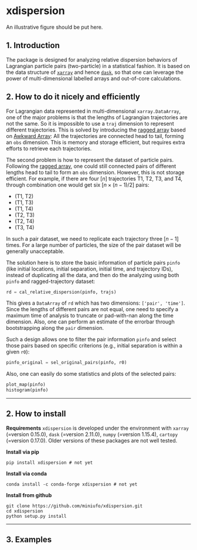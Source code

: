 # xdispersion
An illustrative figure should be put here.


## 1. Introduction
The package is designed for analyzing relative dispersion behaviors of Lagrangian particle pairs (two-particle) in a statistical fashion.  It is based on the data structure of [`xarray`](https://xarray.dev/) and hence [`dask`](), so that one can leverage the power of multi-dimensional labelled arrays and out-of-core calculations.

## 2. How to do it nicely and efficiently
For Lagrangian data represented in multi-dimensional `xarray.DataArray`, one of the major problems is that the lengths of Lagrangian trajectories are not the same.  So it is impossible to use a `traj` dimension to represent different trajectories.  This is solved by introducing the [ragged array](https://clouddrift.org/) based on [Awkward Array](https://awkward-array.org/): All the trajectories are connected head to tail, forming an `obs` dimension.  This is memory and storage efficient, but requires extra efforts to retrieve each trajectories.

The second problem is how to represent the dataset of particle pairs.  Following the [ragged array](https://clouddrift.org/), one could still connected pairs of different lengths head to tail to form an `obs` dimension.  However, this is not storage efficient.  For example, if there are four [$n$] trajectories T1, T2, T3, and T4, through combination one would get six [$n\times(n-1)/2$] pairs:
- (T1, T2)
- (T1, T3)
- (T1, T4)
- (T2, T3)
- (T2, T4)
- (T3, T4)

In such a pair dataset, we need to replicate each trajectory three [$n-1$] times.  For a large number of particles, the size of the pair dataset will be generally unacceptable.

The solution here is to store the basic information of particle pairs `pinfo` (like initial locations, initial separation, initial time, and trajectory IDs), instead of duplicating all the data, and then do the analyzing using both `pinfo` and ragged-trajectory dataset:
```python
rd = cal_relative_dispersion(pinfo, trajs)
```

This gives a `DataArray` of `rd` which has two dimensions: `['pair', 'time']`.  Since the lengths of different pairs are not equal, one need to specify a maximum time of analysis to truncate or pad-with-nan along the time dimension.  Also, one can perform an estimate of the errorbar through bootstrapping along the `pair` dimension. 

Such a design allows one to filter the pair information `pinfo` and select those pairs based on specific criterions (e.g., initial separation is within a given `r0`):
```python
pinfo_original = sel_original_pairs(pinfo, r0)
```

Also, one can easily do some statistics and plots of the selected pairs:
```python
plot_map(pinfo)
histogram(pinfo)
```


---
## 2. How to install
**Requirements**
`xdispersion` is developed under the environment with `xarray` (=version 0.15.0), `dask` (=version 2.11.0), `numpy` (=version 1.15.4), `cartopy` (=version 0.17.0).  Older versions of these packages are not well tested.

**Install via pip**
```
pip install xdispersion # not yet
```

**Install via conda**
```
conda install -c conda-forge xdispersion # not yet
```

**Install from github**
```
git clone https://github.com/miniufo/xdispersion.git
cd xdispersion
python setup.py install
```


---
## 3. Examples


